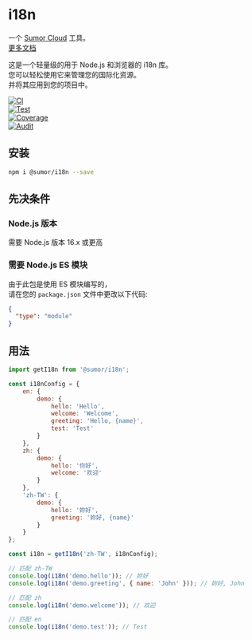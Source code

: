 # i18n

一个 [Sumor Cloud](https://sumor.cloud) 工具。  
[更多文档](https://sumor.cloud)

这是一个轻量级的用于 Node.js 和浏览器的 i18n 库。  
您可以轻松使用它来管理您的国际化资源。  
并将其应用到您的项目中。

[![CI](https://github.com/sumor-cloud/i18n/actions/workflows/ci.yml/badge.svg)](https://github.com/sumor-cloud/i18n/actions/workflows/ci.yml)  
[![Test](https://github.com/sumor-cloud/i18n/actions/workflows/ut.yml/badge.svg)](https://github.com/sumor-cloud/i18n/actions/workflows/ut.yml)  
[![Coverage](https://github.com/sumor-cloud/i18n/actions/workflows/coverage.yml/badge.svg)](https://github.com/sumor-cloud/i18n/actions/workflows/coverage.yml)  
[![Audit](https://github.com/sumor-cloud/i18n/actions/workflows/audit.yml/badge.svg)](https://github.com/sumor-cloud/i18n/actions/workflows/audit.yml)

## 安装

```bash
npm i @sumor/i18n --save
```

## 先决条件

### Node.js 版本

需要 Node.js 版本 16.x 或更高

### 需要 Node.js ES 模块

由于此包是使用 ES 模块编写的，  
请在您的 `package.json` 文件中更改以下代码:

```json
{
  "type": "module"
}
```

## 用法

```javascript
import getI18n from '@sumor/i18n';

const i18nConfig = {
    en: {
        demo: {
            hello: 'Hello',
            welcome: 'Welcome',
            greeting: 'Hello, {name}',
            test: 'Test'
        }
    },
    zh: {
        demo: {
            hello: '你好',
            welcome: '欢迎'
        }
    },
    'zh-TW': {
        demo: {
            hello: '妳好',
            greeting: '妳好, {name}'
        }
    }
};

const i18n = getI18n('zh-TW', i18nConfig);

// 匹配 zh-TW
console.log(i18n('demo.hello')); // 妳好
console.log(i18n('demo.greeting', { name: 'John' })); // 妳好, John

// 匹配 zh
console.log(i18n('demo.welcome')); // 欢迎

// 匹配 en
console.log(i18n('demo.test')); // Test
```